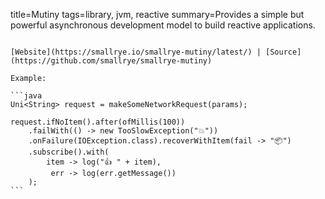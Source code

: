 title=Mutiny
tags=library, jvm, reactive
summary=Provides a simple but powerful asynchronous development model to build reactive applications.
~~~~~~

[Website](https://smallrye.io/smallrye-mutiny/latest/) | [Source](https://github.com/smallrye/smallrye-mutiny)

Example:

```java
Uni<String> request = makeSomeNetworkRequest(params);

request.ifNoItem().after(ofMillis(100))
    .failWith(() -> new TooSlowException("💥"))
    .onFailure(IOException.class).recoverWithItem(fail -> "📦")
    .subscribe().with(
        item -> log("👍 " + item),
         err -> log(err.getMessage())
    );
```
